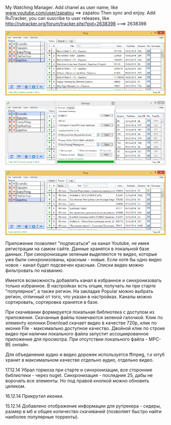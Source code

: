 ﻿My Watching Manager.
Add chanel as user name, like www.youtube.com/user/zapatou ==> zapatou
Then sync and enjoy.
Add RuTracker, you can suscribe to user releases, like http://rutracker.org/forum/tracker.php?pid=2638398 ===> 2638398

![Main Window](https://raw.githubusercontent.com/v0vc/Ytub/master/Screens/main.png)

![Settings](https://raw.githubusercontent.com/v0vc/Ytub/master/Screens/settings.png)

![Popular](https://raw.githubusercontent.com/v0vc/Ytub/master/Screens/popular.png)

Приложение позволяет "подписаться" на канал Youtube, не имея регистрации на самом сайте. Данные хранятся в локальной базе данных. 
При синхронизации зеленым выделяются те видео, которые уже были синхронизованы, красным - новые. 
Если хотя бы одно видео новое - канал будет подсвечен красным. Списки видео можно фильтровать по названию.

Имеется возможность добавлять канал в избранное и синхронизовать только избранное.
В настройках есть опция, получать ли при старте "популярное", а также регион. На закладке Popular можно выбрать регион, отличный от того, что указан в настройках.
Каналы можно сортировать, сортировка хранится в базе.

При скачивании формируется локальная библиотека с доступом из приложения. Скачанные файлы помечаются зеленой галочкой. 
Клик по элементу колонки Download скачает видео в качестве 720р, клик по иконке File - максимально доступное качество.
Двойной клик по строке видео при наличии локального файла запустит ассоциированное приложение для просмотра. При отсутствии локального файла - MPC-BE онлайн.

Для объединения аудио и видео дорожек используется ffmpeg, т.к ютуб хранит в максимальном качестве отдельно аудио, отдельно видео.

17.12.14
Убрал тормоза при старте и синхронизации, все сторонние библиотеки - через nuget. Синхронизация - последние 25, дабы не ворочать все элементы. Но под правой кнопкой можно обновить целиком.

16.12.14
Прикрутил иконки.

15.12.14
Добавлено отображение информации для рутрекера - сидеры, размер в мб и общее количество скачиваний (позволяет быстро найти наиболее популярные торренты).